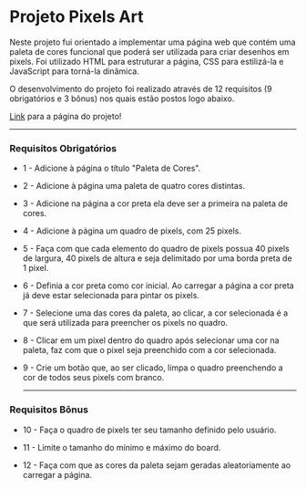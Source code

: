 # Projeto Pixels Art

Neste projeto fui orientado a implementar uma página web que contém uma paleta de cores funcional que poderá ser utilizada para criar desenhos em pixels. Foi utilizado HTML para estruturar a página, CSS para estilizá-la e JavaScript para torná-la dinâmica.

O desenvolvimento do projeto foi realizado através de 12 requisitos (9 obrigatórios e 3 bônus) nos quais estão postos logo abaixo.

[Link](https://lucas-almeida-sd.github.io/Trybe-Projeto_3-Pixels_Art/) para a página do projeto!
___

### Requisitos Obrigatórios
- 1 - Adicione à página o título "Paleta de Cores".

- 2 - Adicione à página uma paleta de quatro cores distintas.

- 3 - Adicione na página a cor preta ela deve ser a primeira na paleta de cores.

- 4 - Adicione à página um quadro de pixels, com 25 pixels.

- 5 - Faça com que cada elemento do quadro de pixels possua 40 pixels de largura, 40 pixels de altura e seja delimitado por uma borda preta de 1 pixel.

- 6 - Definia a cor preta como cor inicial. Ao carregar a página a cor preta já deve estar selecionada para pintar os pixels.

- 7 - Selecione uma das cores da paleta, ao clicar, a cor selecionada é a que será utilizada para preencher os pixels no quadro.

- 8 - Clicar em um pixel dentro do quadro após selecionar uma cor na paleta, faz com que o pixel seja preenchido com a cor selecionada.

- 9 - Crie um botão que, ao ser clicado, limpa o quadro preenchendo a cor de todos seus pixels com branco.
  ___

### Requisitos Bônus

- 10 - Faça o quadro de pixels ter seu tamanho definido pelo usuário.

- 11 - Limite o tamanho do mínimo e máximo do board.

- 12 - Faça com que as cores da paleta sejam geradas aleatoriamente ao carregar a página.